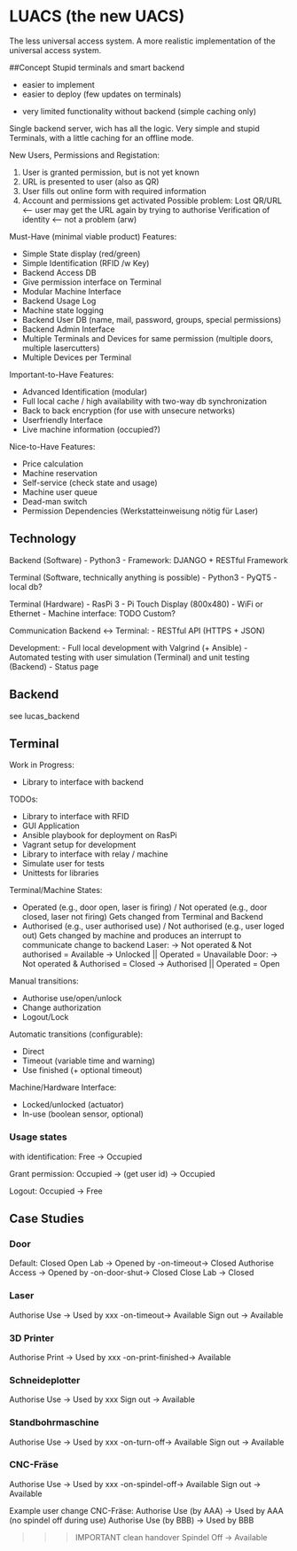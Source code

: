 # LUACS (the new UACS)

The less universal access system. A more realistic implementation of the universal access system.

##Concept
Stupid terminals and smart backend
+ easier to implement
+ easier to deploy (few updates on terminals)
- very limited functionality without backend (simple caching only)

Single backend server, wich has all the logic. Very simple and stupid Terminals, with a little caching for an offline mode.

New Users, Permissions and Registation:
 1. User is granted permission, but is not yet known
 2. URL is presented to user (also as QR)
 3. User fills out online form with required information
 4. Account and permissions get activated
 Possible problem: Lost QR/URL <-- user may get the URL again by trying to authorise
                   Verification of identity <-- not a problem (arw)


Must-Have (minimal viable product) Features:
   * Simple State display (red/green)
   * Simple Identification (RFID /w Key)
   * Backend Access DB
   * Give permission interface on Terminal
   * Modular Machine Interface
   * Backend Usage Log
   * Machine state logging
   * Backend User DB (name, mail, password, groups, special permissions)
   * Backend Admin Interface
   * Multiple Terminals and Devices for same permission (multiple doors, multiple lasercutters)
   * Multiple Devices per Terminal

Important-to-Have Features:
   * Advanced Identification (modular)
   * Full local cache / high availability with two-way db synchronization
   * Back to back encryption (for use with unsecure networks)
   * Userfriendly Interface
   * Live machine information (occupied?)

Nice-to-Have Features:
   * Price calculation
   * Machine reservation
   * Self-service (check state and usage)
   * Machine user queue
   * Dead-man switch
   * Permission Dependencies (Werkstatteinweisung nötig für Laser)

## Technology
Backend (Software)
    - Python3
    - Framework: DJANGO + RESTful Framework

Terminal (Software, technically anything is possible)
    - Python3
    - PyQT5
    - local db?

Terminal (Hardware)
    - RasPi 3
    - Pi Touch Display (800x480)
    - WiFi or Ethernet
    - Machine interface: TODO Custom?

Communication Backend <-> Terminal:
    - RESTful API (HTTPS + JSON)

Development:
    - Full local development with Valgrind (+ Ansible)
    - Automated testing with user simulation (Terminal) and unit testing (Backend)
    - Status page

## Backend

see lucas_backend

## Terminal

Work in Progress:
 * Library to interface with backend

TODOs:
 * Library to interface with RFID
 * GUI Application
 * Ansible playbook for deployment on RasPi
 * Vagrant setup for development
 * Library to interface with relay / machine
 * Simulate user for tests
 * Unittests for libraries

Terminal/Machine States:
 * Operated (e.g., door open, laser is firing) / Not operated (e.g., door closed, laser not firing)
   Gets changed from Terminal and Backend
 * Authorised (e.g., user authorised use) / Not authorised (e.g., user loged out)
   Gets changed by machine and produces an interrupt to communicate change to backend
 Laser:
 -> Not operated & Not authorised = Available
 -> Unlocked || Operated = Unavailable
 Door:
 -> Not operated & Authorised = Closed
 -> Authorised || Operated = Open


Manual transitions:
 * Authorise use/open/unlock
 * Change authorization
 * Logout/Lock

Automatic transitions (configurable):
 * Direct
 * Timeout (variable time and warning)
 * Use finished (+ optional timeout)

Machine/Hardware Interface:
 * Locked/unlocked (actuator)
 * In-use (boolean sensor, optional)

### Usage states

with identification:
Free -> Occupied

Grant permission:
Occupied -> (get user id) -> Occupied

Logout:
Occupied -> Free


## Case Studies
### Door
Default: Closed
Open Lab
-> Opened by -on-timeout-> Closed
Authorise Access
-> Opened by -on-door-shut-> Closed
Close Lab
-> Closed
### Laser
Authorise Use
-> Used by xxx -on-timeout-> Available
Sign out
-> Available
### 3D Printer
Authorise Print
-> Used by xxx -on-print-finished-> Available
### Schneideplotter
Authorise Use
-> Used by xxx
Sign out
-> Available
### Standbohrmaschine
Authorise Use
-> Used by xxx -on-turn-off-> Available
Sign out
-> Available
### CNC-Fräse
Authorise Use
-> Used by xxx -on-spindel-off-> Available
Sign out
-> Available

Example user change CNC-Fräse:
Authorise Use (by AAA)
-> Used by AAA (no spindel off during use)
Authorise Use (by BBB)
-> Used by BBB
>>> IMPORTANT clean handover
Spindel Off
-> Available
